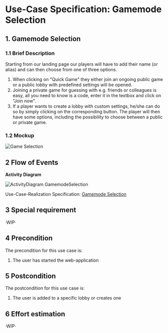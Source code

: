 # Use-Case Specification: Gamemode Selection

## 1. Gamemode Selection

### 1.1 Brief Description
Starting from our landing page our players will have to add their name (or alias) and can then choose from one of three options.
1. When clicking on "Quick Game" they either join an ongoing public game or a public lobby with predefined settings will be opened.
2. Joining a private game for guessing with e.g. friends or colleagues is easy, all you need to know is a code, enter it in the textbox and click on "Join now".
3. If a player wants to create a lobby with custom settings, he/she can do so by simply clicking on the corresponding button. The player will then have some options, including the possibility to choose between a public or private game.

### 1.2 Mockup

![Game Selection](https://user-images.githubusercontent.com/62339676/197399336-873d976e-2287-48c8-a130-b24047585da8.jpg)

## 2 Flow of Events

**Activity Diagram**

![ActivityDiagram GamemodeSelection](https://user-images.githubusercontent.com/62339676/199760257-bd606928-d218-4ef8-9220-a2c1eba63854.jpg)


Use-Case-Realization Specification: [Gamemode Selection](https://github.com/Tiaaam/GuessMaster/blob/master/docs/UCRS_Gamemode_Selection.md)

## 3 Special requirement 
·WIP·

## 4 Precondition

The precondition for this use case is:

  1. The user has started the web-application

## 5 Postcondition
The postcondition for this use case is:

  1. The user is added to a specific lobby or creates one

## 6 Effort estimation 
·WIP·
